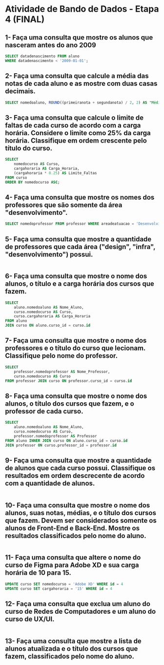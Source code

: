 # Atividade de Bando de Dados - Etapa 4 (FINAL)

## 1- Faça uma consulta que mostre os alunos que nasceram antes do ano 2009

```sql
SELECT datadenascimento FROM aluno 
WHERE datadenascimento < '2009-01-01';
```

## 2- Faça uma consulta que calcule a média das notas de cada aluno e as mostre com duas casas decimais.

```sql
SELECT nomedoaluno, ROUND((primeiranota + segundanota) / 2, 2) AS "Média das notas" FROM aluno;
```

## 3- Faça uma consulta que calcule o limite de faltas de cada curso de acordo com a carga horária. Considere o limite como 25% da carga horária. Classifique em ordem crescente pelo título do curso.

```sql
SELECT 
    nomedocurso AS Curso, 
    cargahoraria AS Carga_Horaria, 
    (cargahoraria * 0.25) AS Limite_Faltas
FROM curso
ORDER BY nomedocurso ASC;
```

## 4- Faça uma consulta que mostre os nomes dos professores que são somente da área "desenvolvimento".

```sql
SELECT nomedoprofessor FROM professor WHERE areadeatuacao = 'Desenvolvimento'
```
 ## 5- Faça uma consulta que mostre a quantidade de professores que cada área ("design", "infra", "desenvolvimento") possui.

 ```sql
 
 ```

## 6- Faça uma consulta que mostre o nome dos alunos, o título e a carga horária dos cursos que fazem.

```sql
SELECT 
    aluno.nomedoaluno AS Nome_Aluno, 
    curso.nomedocurso AS Curso, 
    curso.cargahoraria AS Carga_Horaria
FROM aluno
JOIN curso ON aluno.curso_id = curso.id
```

## 7- Faça uma consulta que mostre o nome dos professores e o título do curso que lecionam. Classifique pelo nome do professor.

```sql
SELECT 
    professor.nomedoprofessor AS Nome_Professor, 
    curso.nomedocurso AS Curso
FROM professor JOIN curso ON professor.curso_id = curso.id 
```

## 8- Faça uma consulta que mostre o nome dos alunos, o título dos cursos que fazem, e o professor de cada curso.

```sql
SELECT 
    aluno.nomedoaluno AS Nome_Aluno, 
    curso.nomedocurso AS Curso, 
    professor.nomedoprofessor AS Professor
FROM aluno INNER JOIN curso ON aluno.curso_id = curso.id
JOIN professor ON curso.professor_id = professor.id
```

## 9-  Faça uma consulta que mostre a quantidade de alunos que cada curso possui. Classifique os resultados em ordem descrecente de acordo com a quantidade de alunos.

```sql

```

## 10- Faça uma consulta que mostre o nome dos alunos, suas notas, médias, e o título dos cursos que fazem. Devem ser considerados somente os alunos de Front-End e Back-End. Mostre os resultados classificados pelo nome do aluno.

```sql

```

## 11- Faça uma consulta que altere o nome do curso de Figma para Adobe XD e sua carga horária de 10 para 15.

```sql
UPDATE curso SET nomedocurso = 'Adobe XD' WHERE id = 4
UPDATE curso SET cargahoraria = '15' WHERE id = 4
```

## 12- Faça uma consulta que exclua um aluno do curso de Redes de Computadores e um aluno do curso de UX/UI.

```sql

```

## 13- Faça uma consulta que mostre a lista de alunos atualizada e o título dos cursos que fazem, classificados pelo nome do aluno.

```sql

```